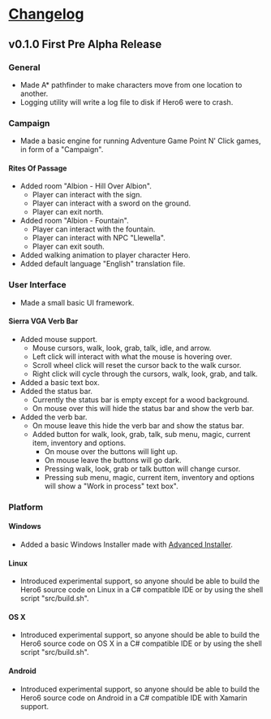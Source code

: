 # [Changelog](https://github.com/LateStartStudio/Hero6/blob/master/docs/CHANGELOG.md)

## v0.1.0 First Pre Alpha Release

### General

* Made A* pathfinder to make characters move from one location to another.
* Logging utility will write a log file to disk if Hero6 were to crash.

### Campaign

* Made a basic engine for running Adventure Game Point N' Click games, in form of a "Campaign".

#### Rites Of Passage

* Added room "Albion - Hill Over Albion".
  * Player can interact with the sign.
  * Player can interact with a sword on the ground.
  * Player can exit north.
* Added room "Albion - Fountain".
  * Player can interact with the fountain.
  * Player can interact with NPC "Llewella".
  * Player can exit south.
* Added walking animation to player character Hero.
* Added default language "English" translation file.

### User Interface

* Made a small basic UI framework.

#### Sierra VGA Verb Bar

* Added mouse support.
  * Mouse cursors, walk, look, grab, talk, idle, and arrow.
  * Left click will interact with what the mouse is hovering over.
  * Scroll wheel click will reset the cursor back to the walk cursor.
  * Right click will cycle through the cursors, walk, look, grab, and talk.
* Added a basic text box.
* Added the status bar.
  * Currently the status bar is empty except for a wood background.
  * On mouse over this will hide the status bar and show the verb bar.
* Added the verb bar.
  * On mouse leave this hide the verb bar and show the status bar.
  * Added button for walk, look, grab, talk, sub menu, magic, current item, inventory and options.
    * On mouse over the buttons will light up.
    * On mouse leave the buttons will go dark.
    * Pressing walk, look, grab or talk button will change cursor.
    * Pressing sub menu, magic, current item, inventory and options will show a "Work in process" text box".

### Platform

#### Windows

* Added a basic Windows Installer made with [Advanced Installer](http://www.advancedinstaller.com/).

#### Linux

* Introduced experimental support, so anyone should be able to build the Hero6 source code on Linux in a C# compatible IDE or by using the shell script "src/build.sh".

#### OS X

* Introduced experimental support, so anyone should be able to build the Hero6 source code on OS X in a C# compatible IDE or by using the shell script "src/build.sh".

#### Android

* Introduced experimental support, so anyone should be able to build the Hero6 source code on Android in a C# compatible IDE with Xamarin support.
